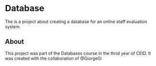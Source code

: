 # Database
The is a project about creating a database for an online staff evaluation system.

## About
This project was part of the Databases course in the thrid year of CEID. It was created with the collaboration of @GiorgeGi 
